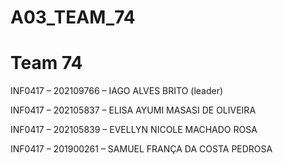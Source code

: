 # A03_TEAM_74

# Team 74

INF0417 – 202109766 – IAGO ALVES BRITO (leader)

INF0417 – 202105837 – ELISA AYUMI MASASI DE OLIVEIRA

INF0417 – 202105839 – EVELLYN NICOLE MACHADO ROSA

INF0417 – 201900261 – SAMUEL FRANÇA DA COSTA PEDROSA
